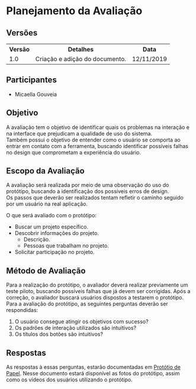 # Planejamento da Avaliação

## Versões

<table class="versions">
	<tr>
		<th class="version_header">Versão</th>
		<th>Detalhes</th>
		<th>Data</th>
	</tr>
	<tr>
		<td>1.0</td>
		<td>Criação e adição do documento.</td>
		<td>12/11/2019</td>
	</tr>	
</table> 

## Participantes
- Micaella Gouveia

## Objetivo
A avaliação tem o objetivo de identificar quais os problemas na interação e na interface que prejudicam a qualidade de uso do sistema. <br>
Também possui o objetivo de entender como o usuário se comporta ao entrar em contato com a ferramenta, buscando identificar possíveis falhas no design que comprometam a experiência do usuário.

## Escopo da Avaliação

A avaliação será realizada por meio de uma observação do uso do protótipo, buscando a identificação dos possíveis erros de design.<br>
Os passos que deverão ser realizados tentam refletir o caminho seguido por um usuário na real aplicação.


O que será avaliado com o protótipo:

- Buscar um projeto específico.
- Descobrir informações do projeto.
	- Descrição.
	- Pessoas que trabalham no projeto.
- Solicitar participação no projeto.

## Método de Avaliação

Para a realização do protótipo, o avaliador deverá realizar previamente um teste piloto, buscando possíveis falhas que já devem ser corrigidas. Após a correção, o avaliador buscará usuários dispostos a testarem o protótipo.
<br>
Para a avaliação do protótipo, as seguintes perguntas deverão ser respondidas:

1. O usuário consegue atingir os objetivos com sucesso?
2. Os padrões de interação utilizados são intuitivos?
3. Os títulos dos botões são intuitivos?

## Respostas

As respostas à essas perguntas, estarão documentadas em [Protótio de Papel](./prototipo_papel.md). Nesse documento estará disponível as fotos do protótipo, assim como os vídeos dos usuários utilizando o protótipo.